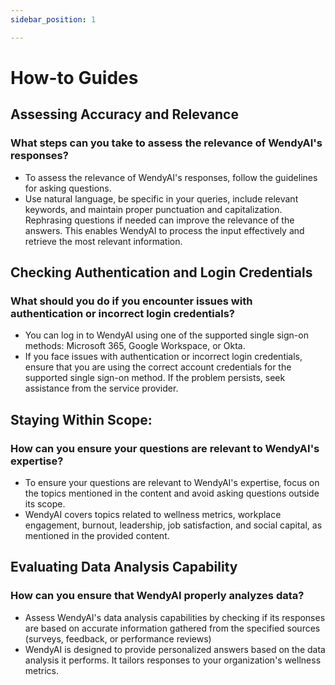 ```yaml
---
sidebar_position: 1

---
```


# How-to Guides

## Assessing Accuracy and Relevance

### What steps can you take to assess the relevance of WendyAI's responses?
- To assess the relevance of WendyAI's responses, follow the guidelines for asking questions. 
- Use natural language, be specific in your queries, include relevant keywords, and maintain proper punctuation and capitalization. Rephrasing questions if needed can improve the relevance of the answers. This enables WendyAI to process the input effectively and retrieve the most relevant information.

## Checking Authentication and Login Credentials
### What should you do if you encounter issues with authentication or incorrect login credentials?
- You can log in to WendyAI using one of the supported single sign-on methods: Microsoft 365, Google Workspace, or Okta.
- If you face issues with authentication or incorrect login credentials, ensure that you are using the correct account credentials for the supported single sign-on method. If the problem persists, seek assistance from the service provider.

## Staying Within Scope:

### How can you ensure your questions are relevant to WendyAI's expertise?
- To ensure your questions are relevant to WendyAI's expertise, focus on the topics mentioned in the content and avoid asking questions outside its scope.
- WendyAI covers topics related to wellness metrics, workplace engagement, burnout, leadership, job satisfaction, and social capital, as mentioned in the provided content.

## Evaluating Data Analysis Capability

### How can you ensure that WendyAI properly analyzes data?
- Assess WendyAI's data analysis capabilities by checking if its responses are based on accurate information gathered from the specified sources (surveys, feedback, or performance reviews)
- WendyAI is designed to provide personalized answers based on the data analysis it performs. It tailors responses to your organization's wellness metrics.